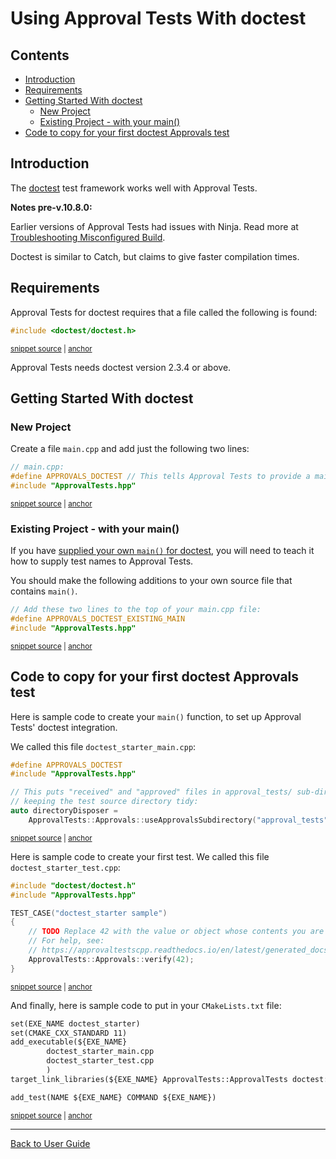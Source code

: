 <a id="top"></a>

# Using Approval Tests With doctest

<!-- toc -->
## Contents

  * [Introduction](#introduction)
  * [Requirements](#requirements)
  * [Getting Started With doctest](#getting-started-with-doctest)
    * [New Project](#new-project)
    * [Existing Project - with your main()](#existing-project---with-your-main)
  * [Code to copy for your first doctest Approvals test](#code-to-copy-for-your-first-doctest-approvals-test)<!-- endToc -->

## Introduction

The [doctest](https://github.com/onqtam/doctest) test framework works well with Approval Tests.

**Notes pre-v.10.8.0:**<!-- include: include_ninja_warning_note. path: /doc/include_ninja_warning_note.include.md -->

Earlier versions of Approval Tests had issues with Ninja. Read more
at [Troubleshooting Misconfigured Build](/doc/TroubleshootingMisconfiguredBuild.md#top).<!-- endInclude -->

Doctest is similar to Catch, but claims to give faster compilation times.

## Requirements

Approval Tests for doctest requires that a file called the following is found:

<!-- snippet: required_header_for_doctest -->
<a id='snippet-required_header_for_doctest'></a>
```h
#include <doctest/doctest.h>
```
<sup><a href='/ApprovalTests/integrations/doctest/DocTestApprovals.h#L16-L18' title='Snippet source file'>snippet source</a> | <a href='#snippet-required_header_for_doctest' title='Start of snippet'>anchor</a></sup>
<!-- endSnippet -->

Approval Tests needs doctest version 2.3.4 or above.

## Getting Started With doctest

### New Project

Create a file `main.cpp` and add just the following two lines:

<!-- snippet: doctest_main -->
<a id='snippet-doctest_main'></a>
```cpp
// main.cpp:
#define APPROVALS_DOCTEST // This tells Approval Tests to provide a main() - only do this in one cpp file
#include "ApprovalTests.hpp"
```
<sup><a href='/tests/DocTest_Tests/doctest_main.cpp#L1-L5' title='Snippet source file'>snippet source</a> | <a href='#snippet-doctest_main' title='Start of snippet'>anchor</a></sup>
<!-- endSnippet -->

<!-- todo: document use of sections -->

### Existing Project - with your main()

If you have [supplied your own `main()` for doctest](https://github.com/onqtam/doctest/blob/master/doc/markdown/main.md#top), you will need to teach it how to supply test names to Approval Tests.

You should make the following additions to your own source file that contains `main()`.  

<!-- snippet: doctest_existing_main -->
<a id='snippet-doctest_existing_main'></a>
```cpp
// Add these two lines to the top of your main.cpp file:
#define APPROVALS_DOCTEST_EXISTING_MAIN
#include "ApprovalTests.hpp"
```
<sup><a href='/examples/doctest_existing_main/doctest_exist_main.cpp#L1-L5' title='Snippet source file'>snippet source</a> | <a href='#snippet-doctest_existing_main' title='Start of snippet'>anchor</a></sup>
<!-- endSnippet -->

## Code to copy for your first doctest Approvals test

Here is sample code to create your `main()` function, to set up Approval Tests' doctest integration.

We called this file `doctest_starter_main.cpp`:

<!-- snippet: doctest_starter_main.cpp -->
<a id='snippet-doctest_starter_main.cpp'></a>
```cpp
#define APPROVALS_DOCTEST
#include "ApprovalTests.hpp"

// This puts "received" and "approved" files in approval_tests/ sub-directory,
// keeping the test source directory tidy:
auto directoryDisposer =
    ApprovalTests::Approvals::useApprovalsSubdirectory("approval_tests");
```
<sup><a href='/examples/doctest_starter/doctest_starter_main.cpp#L1-L7' title='Snippet source file'>snippet source</a> | <a href='#snippet-doctest_starter_main.cpp' title='Start of snippet'>anchor</a></sup>
<!-- endSnippet -->

Here is sample code to create your first test. We called this file `doctest_starter_test.cpp`:

<!-- snippet: doctest_starter_test.cpp -->
<a id='snippet-doctest_starter_test.cpp'></a>
```cpp
#include "doctest/doctest.h"
#include "ApprovalTests.hpp"

TEST_CASE("doctest_starter sample")
{
    // TODO Replace 42 with the value or object whose contents you are verifying.
    // For help, see:
    // https://approvaltestscpp.readthedocs.io/en/latest/generated_docs/ToString.html
    ApprovalTests::Approvals::verify(42);
}
```
<sup><a href='/examples/doctest_starter/doctest_starter_test.cpp#L1-L10' title='Snippet source file'>snippet source</a> | <a href='#snippet-doctest_starter_test.cpp' title='Start of snippet'>anchor</a></sup>
<!-- endSnippet -->

And finally, here is sample code to put in your `CMakeLists.txt` file:

<!-- snippet: doctest_starter_cmake -->
<a id='snippet-doctest_starter_cmake'></a>
```txt
set(EXE_NAME doctest_starter)
set(CMAKE_CXX_STANDARD 11)
add_executable(${EXE_NAME}
        doctest_starter_main.cpp
        doctest_starter_test.cpp
        )
target_link_libraries(${EXE_NAME} ApprovalTests::ApprovalTests doctest::doctest)

add_test(NAME ${EXE_NAME} COMMAND ${EXE_NAME})
```
<sup><a href='/examples/doctest_starter/CMakeLists.txt#L5-L15' title='Snippet source file'>snippet source</a> | <a href='#snippet-doctest_starter_cmake' title='Start of snippet'>anchor</a></sup>
<!-- endSnippet -->

---

[Back to User Guide](/doc/README.md#top)
